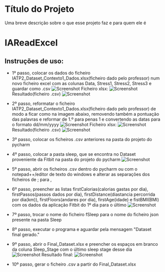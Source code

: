 # Título do Projeto

Uma breve descrição sobre o que esse projeto faz e para quem ele é

# IAReadExcel

## Instruções de uso:
- 1º passo, colocar os dados do ficheiro IATP2_Dataset_Contexto1_Dados.xlsx(ficheiro dado pelo professor) num novo ficheiro excel com as colunas Data, Stress1, Stress2, Stress3 e guardar como .csv
![Screenshot](Images/Stress1.png)
Ficheiro xlsx:
![Screenshot](Images/Stress2.png)
Resultado(ficheiro .csv)
![Screenshot](Images/StressFinal.png)
- 2º passo, reformatar o ficheiro IATP2_Dataset_Contexto1_Dados.xlsx(ficheiro dado pelo professor) de modo a ficar como na imagem abaixo, removendo também a pontuação das palavras e reformar de 1.º para penas 1 e convertendo as datas para o formato dd/mm/yyyy
![Screenshot](Images/Dataset1.png)
Ficheiro xlsx:
![Screenshot](Images/Dataset2.png)
Resultado(ficheiro .csv)
![Screenshot](Images/DatasetFinal.png)
- 3º passo, colocar os ficheiros .csv anteriores na pasta do projeto do pycharm

- 4º passo, colocar a pasta sleep, que se encontra no Dataset proveniente da Fitbit na pasta do projeto do pycharm
![Screenshot](Images/3.png)
- 5º passo, abrir os ficheiros .csv dentro do pycharm ou com o notepad++/editor de texto do windows e alterar as separações dos ficheiros de ; para ,

- 6º passo, preencher as listas firstCalorias(calorias gastas por dia), firstPassos(passos dados por dia), firstDistance(diastancia percorrida por dia(km)), firstFloors(andares por dia), firstAge(idade) e fistBMI(BMI) com os dados da aplicação Fitbit do 1º dia para o último
![Screenshot](Images/5.png)
- 7º passo, trocar o nome do ficheiro fSleep para o nome do ficheiro json presente na pasta Sleep

- 8º passo, executar o programa e aguardar pela mensagem "Dataset final gerado."

- 9º passo, abrir o Final_Dataset.xlsx e preencher os espaços em branco da coluna Sleep_Stage com o último sleep stage desse dia
![Screenshot](Images/DatasetFinalXSLX.png)
Resultado final:
![Screenshot](Images/DatasetFinalXSLXResultado.png)
- 10º passo, gerar o ficheiro .csv a partir do Final_Dataset.xlsx
